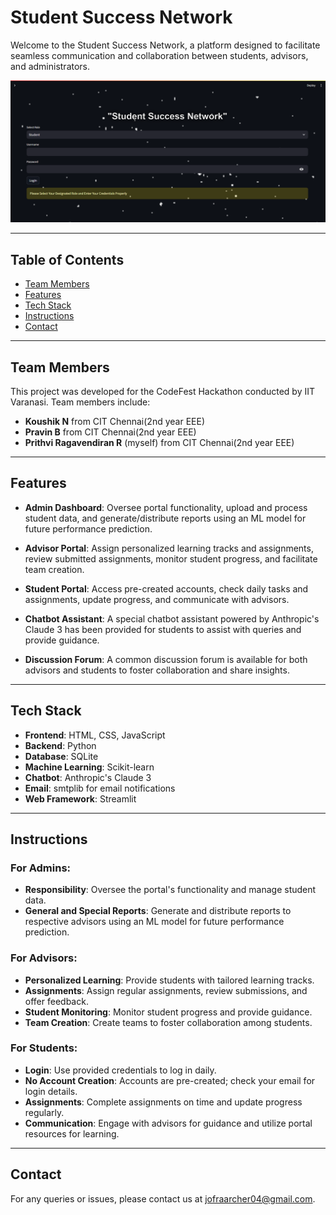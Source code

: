 # Student Success Network

Welcome to the Student Success Network, a platform designed to facilitate seamless communication and collaboration between students, advisors, and administrators.

![Project Image Placeholder](image.png)

---

## Table of Contents

- [Team Members](#team-members)
- [Features](#features)
- [Tech Stack](#tech-stack)
- [Instructions](#instructions)
- [Contact](#contact)

---

## Team Members

This project was developed for the CodeFest Hackathon conducted by IIT Varanasi. Team members include:

- **Koushik N** from CIT Chennai(2nd year EEE)
- **Pravin B** from CIT Chennai(2nd year EEE)
- **Prithvi Ragavendiran R** (myself) from CIT Chennai(2nd year EEE)

---

## Features

- **Admin Dashboard**: Oversee portal functionality, upload and process student data, and generate/distribute reports using an ML model for future performance prediction.
  
- **Advisor Portal**: Assign personalized learning tracks and assignments, review submitted assignments, monitor student progress, and facilitate team creation.
  
- **Student Portal**: Access pre-created accounts, check daily tasks and assignments, update progress, and communicate with advisors.

- **Chatbot Assistant**: A special chatbot assistant powered by Anthropic's Claude 3 has been provided for students to assist with queries and provide guidance.

- **Discussion Forum**: A common discussion forum is available for both advisors and students to foster collaboration and share insights.

---

## Tech Stack

- **Frontend**: HTML, CSS, JavaScript
- **Backend**: Python
- **Database**: SQLite
- **Machine Learning**: Scikit-learn
- **Chatbot**: Anthropic's Claude 3
- **Email**: smtplib for email notifications
- **Web Framework**: Streamlit

---

## Instructions

### For Admins:

- **Responsibility**: Oversee the portal's functionality and manage student data.
- **General and Special Reports**: Generate and distribute reports to respective advisors using an ML model for future performance prediction.

### For Advisors:

- **Personalized Learning**: Provide students with tailored learning tracks.
- **Assignments**: Assign regular assignments, review submissions, and offer feedback.
- **Student Monitoring**: Monitor student progress and provide guidance.
- **Team Creation**: Create teams to foster collaboration among students.

### For Students:

- **Login**: Use provided credentials to log in daily.
- **No Account Creation**: Accounts are pre-created; check your email for login details.
- **Assignments**: Complete assignments on time and update progress regularly.
- **Communication**: Engage with advisors for guidance and utilize portal resources for learning.

---

## Contact

For any queries or issues, please contact us at [jofraarcher04@gmail.com](mailto:jofraarcher04@gmail.com).
